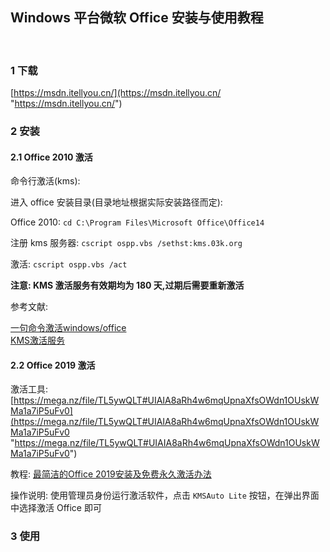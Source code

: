 ## Windows 平台微软 Office 安装与使用教程  

​    

### 1 下载

[https://msdn.itellyou.cn/](https://msdn.itellyou.cn/ "https://msdn.itellyou.cn/")  

### 2 安装  

#### 2.1 Office 2010 激活  

命令行激活(kms):  

进入 office 安装目录(目录地址根据实际安装路径而定):  

Office 2010:  `cd C:\Program Files\Microsoft Office\Office14`    

注册 kms 服务器:  `cscript ospp.vbs /sethst:kms.03k.org`  

激活:  `cscript ospp.vbs /act`  

**注意: KMS 激活服务有效期均为 180 天,过期后需要重新激活**

参考文献:  

[一句命令激活windows/office](https://03k.org/kms.html "https://03k.org/kms.html")  
[KMS激活服务](https://kms.library.hk/archives/kms.html "https://kms.library.hk/archives/kms.html")  

#### 2.2 Office 2019 激活  

激活工具: [https://mega.nz/file/TL5ywQLT#UIAIA8aRh4w6mqUpnaXfsOWdn1OUskWMa1a7iP5uFv0](https://mega.nz/file/TL5ywQLT#UIAIA8aRh4w6mqUpnaXfsOWdn1OUskWMa1a7iP5uFv0 "https://mega.nz/file/TL5ywQLT#UIAIA8aRh4w6mqUpnaXfsOWdn1OUskWMa1a7iP5uFv0")  

教程: [最简洁的Office 2019安装及免费永久激活办法](https://zhuanlan.zhihu.com/p/366751960 "https://zhuanlan.zhihu.com/p/366751960")  

操作说明: 使用管理员身份运行激活软件，点击 `KMSAuto Lite` 按钮，在弹出界面中选择激活 Office 即可  

### 3 使用  


